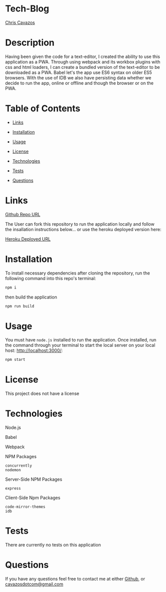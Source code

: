 # Tech-Blog
  
  [Chris Cavazos](https://github.com/cavazosdotcom)
  
# Description

Having been given the code for a text-editor, I created the ability to use this application as a PWA. Through using webpack and its workbox plugins with css and html loaders, I can create a bundled version of the text-editor to be downloaded as a PWA. Babel let's the app use ES6 syntax on older ES5 browsers. With the use of IDB we also have persisting data whether we decide to run the app, online or offline and though the browser or on the PWA.

# Table of Contents

* [Links](#links)

* [Installation](#installation)

* [Usage](#usage)

* [License](#license)

* [Technologies](#technologies)

* [Tests](#tests)

* [Questions](#questions)
  

# Links

[Github Repo URL](https://github.com/cavazosdotcom/text-editor)

The User can fork this repository to run the application locally and follow the insallation instructions below... or use the heroku deployed version here:

[Heroku Deployed URL](https://wonderful-text-editor-inator.herokuapp.com/)

# Installation

To install necessary dependencies after cloning the repository, run the following command into this repo's terminal:

```bash
npm i
```

then build the application

```bash
npm run build
```
# Usage

You must have `node.js` installed to run the application. Once installed, run the command through your terminal to start the local server on your local host: [http://localhost:3000/](http://localhost:3000/):


```md
npm start
```


# License

This project does not have a license


# Technologies

Node.js

Babel

Webpack

NPM Packages
```
concurrently
nodemon
```

Server-Side NPM Packages
```
express
```

Client-Side Npm Packages
```
code-mirror-themes
idb
```
# Tests

There are currently no tests on this application

# Questions
If you have any questions feel free to contact me at either [Github](https://github.com/cavazosdotcom), or [cavazosdotcom@gmail.com](cavazosdotcom@gmail.com)  
